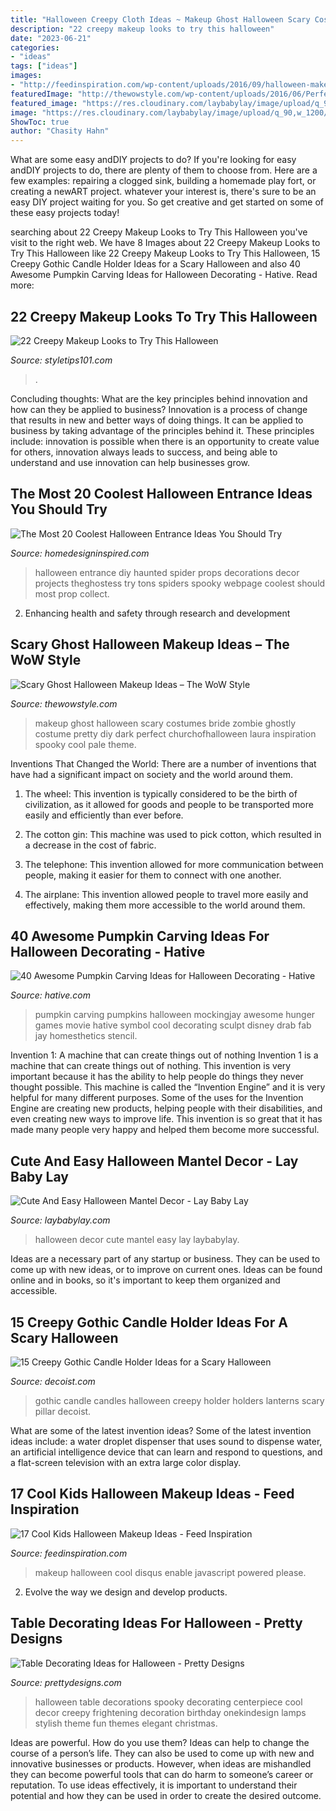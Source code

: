 ```yaml
---
title: "Halloween Creepy Cloth Ideas ~ Makeup Ghost Halloween Scary Costumes Bride Zombie Ghostly Costume Pretty Diy Dark Perfect Churchofhalloween Laura Inspiration Spooky Cool Pale Theme"
description: "22 creepy makeup looks to try this halloween"
date: "2023-06-21"
categories:
- "ideas"
tags: ["ideas"]
images:
- "http://feedinspiration.com/wp-content/uploads/2016/09/halloween-makeup-ideas-kids.jpg"
featuredImage: "http://thewowstyle.com/wp-content/uploads/2016/06/Perfect-Ghost-Halloween-Makeup.jpg"
featured_image: "https://res.cloudinary.com/laybabylay/image/upload/q_90,w_1200/halloween-2017-1_dxzfbg.jpg"
image: "https://res.cloudinary.com/laybabylay/image/upload/q_90,w_1200/halloween-2017-1_dxzfbg.jpg"
ShowToc: true
author: "Chasity Hahn"
---
```



What are some easy andDIY projects to do?
If you're looking for easy andDIY projects to do, there are plenty of them to choose from. Here are a few examples: repairing a clogged sink, building a homemade play fort, or creating a newART project. whatever your interest is, there's sure to be an easy DIY project waiting for you. So get creative and get started on some of these easy projects today!

	

		
searching about 22 Creepy Makeup Looks to Try This Halloween you've visit to the right web. We have 8 Images about 22 Creepy Makeup Looks to Try This Halloween like 22 Creepy Makeup Looks to Try This Halloween, 15 Creepy Gothic Candle Holder Ideas for a Scary Halloween and also 40 Awesome Pumpkin Carving Ideas for Halloween Decorating - Hative. Read more:
		
    
## 22 Creepy Makeup Looks To Try This Halloween

<img loading=lazy src="https://styletips101.com/wp-content/uploads/2014/10/halloween-makeup2.png" onerror="this.onerror=null;this.src='https://tse2.mm.bing.net/th?id=OIP.A7Guhbd4BDZKeizQgLBp9QHaJ3&amp;pid=15.1';" alt="22 Creepy Makeup Looks to Try This Halloween">

_Source: styletips101.com_

>. 

	

Concluding thoughts: What are the key principles behind innovation and how can they be applied to business?
Innovation is a process of change that results in new and better ways of doing things. It can be applied to business by taking advantage of the principles behind it. These principles include: innovation is possible when there is an opportunity to create value for others, innovation always leads to success, and being able to understand and use innovation can help businesses grow.

    
## The Most 20 Coolest Halloween Entrance Ideas You Should Try

<img loading=lazy src="http://www.homedesigninspired.com/wp-content/uploads/2017/10/halloween-entrance-decorating-ideas-18.jpg" onerror="this.onerror=null;this.src='https://tse1.mm.bing.net/th?id=OIP.m9ppy_EX7d8YVMpMA6AVUAHaJ4&amp;pid=15.1';" alt="The Most 20 Coolest Halloween Entrance Ideas You Should Try">

_Source: homedesigninspired.com_

>halloween entrance diy haunted spider props decorations decor projects theghostess try tons spiders spooky webpage coolest should most prop collect. 

	

2. Enhancing health and safety through research and development 

    
## Scary Ghost Halloween Makeup Ideas – The WoW Style

<img loading=lazy src="http://thewowstyle.com/wp-content/uploads/2016/06/Perfect-Ghost-Halloween-Makeup.jpg" onerror="this.onerror=null;this.src='https://tse1.mm.bing.net/th?id=OIP.ovdOXrYo6TUDS6MFk8fAYwHaLH&amp;pid=15.1';" alt="Scary Ghost Halloween Makeup Ideas – The WoW Style">

_Source: thewowstyle.com_

>makeup ghost halloween scary costumes bride zombie ghostly costume pretty diy dark perfect churchofhalloween laura inspiration spooky cool pale theme. 

	

Inventions That Changed the World: There are a number of inventions that have had a significant impact on society and the world around them.
1. The wheel: This invention is typically considered to be the birth of civilization, as it allowed for goods and people to be transported more easily and efficiently than ever before.
2. The cotton gin: This machine was used to pick cotton, which resulted in a decrease in the cost of fabric.

3. The telephone: This invention allowed for more communication between people, making it easier for them to connect with one another.

4. The airplane: This invention allowed people to travel more easily and effectively, making them more accessible to the world around them.

    
## 40 Awesome Pumpkin Carving Ideas For Halloween Decorating - Hative

<img loading=lazy src="https://hative.com/wp-content/uploads/2014/10/pumpkin-carving-ideas/40-mockingjay-pumpkin.jpg" onerror="this.onerror=null;this.src='https://tse3.mm.bing.net/th?id=OIP.1ARG1G1v7hVUUnwX5_AChQHaHa&amp;pid=15.1';" alt="40 Awesome Pumpkin Carving Ideas for Halloween Decorating - Hative">

_Source: hative.com_

>pumpkin carving pumpkins halloween mockingjay awesome hunger games movie hative symbol cool decorating sculpt disney drab fab jay homesthetics stencil. 

	

Invention 1: A machine that can create things out of nothing
Invention 1 is a machine that can create things out of nothing. This invention is very important because it has the ability to help people do things they never thought possible. This machine is called the “Invention Engine” and it is very helpful for many different purposes. Some of the uses for the Invention Engine are creating new products, helping people with their disabilities, and even creating new ways to improve life. This invention is so great that it has made many people very happy and helped them become more successful.

    
## Cute And Easy Halloween Mantel Decor - Lay Baby Lay

<img loading=lazy src="https://res.cloudinary.com/laybabylay/image/upload/q_90,w_1200/halloween-2017-1_dxzfbg.jpg" onerror="this.onerror=null;this.src='https://tse2.mm.bing.net/th?id=OIP.bmAqeICL9_MESEqdNddHRQHaLU&amp;pid=15.1';" alt="Cute And Easy Halloween Mantel Decor - Lay Baby Lay">

_Source: laybabylay.com_

>halloween decor cute mantel easy lay laybabylay. 

	

Ideas are a necessary part of any startup or business. They can be used to come up with new ideas, or to improve on current ones. Ideas can be found online and in books, so it's important to keep them organized and accessible.

    
## 15 Creepy Gothic Candle Holder Ideas For A Scary Halloween

<img loading=lazy src="http://cdn.decoist.com/wp-content/uploads/2015/10/Vintage-lanterns-with-pillar-candles.jpg" onerror="this.onerror=null;this.src='https://tse1.mm.bing.net/th?id=OIP.6XiD-m-ikW8ylE1iE7Qy3QHaNW&amp;pid=15.1';" alt="15 Creepy Gothic Candle Holder Ideas for a Scary Halloween">

_Source: decoist.com_

>gothic candle candles halloween creepy holder holders lanterns scary pillar decoist. 

	

What are some of the latest invention ideas?
Some of the latest invention ideas include: a water droplet dispenser that uses sound to dispense water, an artificial intelligence device that can learn and respond to questions, and a flat-screen television with an extra large color display.

    
## 17 Cool Kids Halloween Makeup Ideas - Feed Inspiration

<img loading=lazy src="http://feedinspiration.com/wp-content/uploads/2016/09/halloween-makeup-ideas-kids.jpg" onerror="this.onerror=null;this.src='https://tse4.mm.bing.net/th?id=OIP.dy1ZpnSWPXas5S5eXV5hEgHaJ4&amp;pid=15.1';" alt="17 Cool Kids Halloween Makeup Ideas - Feed Inspiration">

_Source: feedinspiration.com_

>makeup halloween cool disqus enable javascript powered please. 

	

2. Evolve the way we design and develop products.

    
## Table Decorating Ideas For Halloween - Pretty Designs

<img loading=lazy src="https://www.prettydesigns.com/wp-content/uploads/2014/09/Halloween-Table-with-Stylish-Lamps.jpg" onerror="this.onerror=null;this.src='https://tse3.mm.bing.net/th?id=OIP.g3jmLUfSzBVqAg23M_AXTQHaLH&amp;pid=15.1';" alt="Table Decorating Ideas for Halloween - Pretty Designs">

_Source: prettydesigns.com_

>halloween table decorations spooky decorating centerpiece cool decor creepy frightening decoration birthday onekindesign lamps stylish theme fun themes elegant christmas. 

	

Ideas are powerful. How do you use them?
Ideas can help to change the course of a person’s life. They can also be used to come up with new and innovative businesses or products. However, when ideas are mishandled they can become powerful tools that can do harm to someone’s career or reputation. To use ideas effectively, it is important to understand their potential and how they can be used in order to create the desired outcome.

